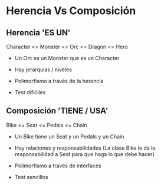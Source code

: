 # Herencia Vs Composición

## Herencia 'ES UN'

Character <= Monster <= Orc
                    <= Dragon
          <= Hero

- Un Orc es un Monster que es un Character

- Hay jerarquías / niveles

- Polimorfismo a través de la herencia

- Test difíciles

## Composición 'TIENE / USA'

Bike <= Seat
    <= Pedals
    <= Chain

- Un Bike tiene un Seat y un Pedals y un Chain

- Hay relaciones y responsabilidades (La clase Bike le da la responsabilidad a Seat para que haga lo que debe hacer)

- Polimorfismo a través de interfaces

- Test sencillos
